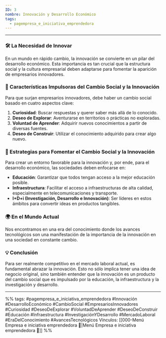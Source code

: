 ```yaml
---
ID: 3
nombre: Innovación y Desarrollo Económico
tags:
  - pagempresa_e_iniciativa_emprendedora
---
```

___
### 🛠️ La Necesidad de Innovar

En un mundo en rápido cambio, la innovación se convierte en un pilar del desarrollo económico. Esta importancia es tan crucial que la estructura social y la cultura empresarial deben adaptarse para fomentar la aparición de empresarios innovadores.

### 🎯 Características Impulsoras del Cambio Social y la Innovación

Para que surjan empresarios innovadores, debe haber un cambio social basado en cuatro aspectos clave:

1. **Curiosidad**: Buscar respuestas y querer saber más allá de lo conocido.
2. **Deseo de Explorar**: Aventurarse en territorios o prácticas no exploradas.
3. **Voluntad de Aprender**: Adquirir nuevos conocimientos a partir de diversas fuentes.
4. **Deseo de Construir**: Utilizar el conocimiento adquirido para crear algo nuevo.

### 🏫 Estrategias para Fomentar el Cambio Social y la Innovación

Para crear un entorno favorable para la innovación y, por ende, para el desarrollo económico, las sociedades deben enfocarse en:

- **Educación**: Garantizar que todos tengan acceso a la mejor educación posible.
- **Infraestructura**: Facilitar el acceso a infraestructuras de alta calidad, especialmente en telecomunicaciones y transporte.
- **I+D+i (Investigación, Desarrollo e Innovación)**: Ser líderes en estos ámbitos para convertir ideas en productos tangibles.

### 🌍 En el Mundo Actual

Nos encontramos en una era del conocimiento donde los avances tecnológicos son una manifestación de la importancia de la innovación en una sociedad en constante cambio.

### 💡 Conclusión

Para ser realmente competitivo en el mercado laboral actual, es fundamental abrazar la innovación. Esto no sólo implica tener una idea de negocio original, sino también entender que la innovación es un producto del cambio social que es impulsado por la educación, la infraestructura y la investigación y desarrollo.


____

%%
tags:  #pagempresa_e_iniciativa_emprendedora #Innovación #DesarrolloEconómico #CambioSocial #EmpresariosInnovadores #Curiosidad #DeseoDeExplorar #VoluntadDeAprender #DeseoDeConstruir #Educación #Infraestructura #InvestigaciónYDesarrollo #MercadoLaboral #EraDelConocimiento #AvancesTecnológicos
Vínculos:  [[000-Menú Empresa e iniciativa emprendedora 📃|Menú Empresa e iniciativa emprendedora 📃]]
%%